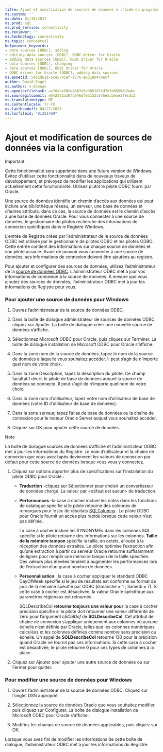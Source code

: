 ```yaml
---
title: Ajout et modification de sources de données à l’aide du programme d’installation | Microsoft Docs
ms.custom: ''
ms.date: 01/19/2017
ms.prod: sql
ms.prod_service: connectivity
ms.reviewer: ''
ms.technology: connectivity
ms.topic: conceptual
helpviewer_keywords:
- data sources [ODBC], adding
- editing data sources [ODBC], ODBC driver for Oracle
- adding data sources [ODBC], ODBC driver for Oracle
- data sources [ODBC], changing
- data sources [ODBC], ODBC driver for Oracle
- ODBC driver for Oracle [ODBC], adding data sources
ms.assetid: 54b2d61d-6ce5-45af-a776-e03180470ecf
author: David-Engel
ms.author: v-daenge
ms.openlocfilehash: ae76abc902e4687e5d9891871d7d5d60598b3abc
ms.sourcegitcommit: e042272a38fb646df05152c676e5cbeae3f9cd13
ms.translationtype: MT
ms.contentlocale: fr-FR
ms.lasthandoff: 04/27/2020
ms.locfileid: "81281409"
---
```

# <a name="adding-and-modifying-data-sources-using-setup"></a>Ajout et modification de sources de données via la configuration
> [!IMPORTANT]  
>  Cette fonctionnalité sera supprimée dans une future version de Windows. Évitez d'utiliser cette fonctionnalité dans de nouveaux travaux de développement, et prévoyez de modifier les applications qui utilisent actuellement cette fonctionnalité. Utilisez plutôt le pilote ODBC fourni par Oracle.  
  
 Une source de données identifie un chemin d’accès aux données qui peut inclure une bibliothèque réseau, un serveur, une base de données et d’autres attributs. dans ce cas, la source de données est le chemin d’accès à une base de données Oracle. Pour vous connecter à une source de données, le gestionnaire de pilotes recherche des informations de connexion spécifiques dans le Registre Windows.  
  
 L’entrée de Registre créée par l’administrateur de la source de données ODBC est utilisée par le gestionnaire de pilotes ODBC et les pilotes ODBC. Cette entrée contient des informations sur chaque source de données et son pilote associé. Avant de pouvoir vous connecter à une source de données, ses informations de connexion doivent être ajoutées au registre.  
  
 Pour ajouter et configurer des sources de données, utilisez l’administrateur de la [source de données ODBC](../../odbc/admin/odbc-data-source-administrator.md). L’administrateur ODBC met à jour vos informations de connexion à la source de données. À mesure que vous ajoutez des sources de données, l’administrateur ODBC met à jour les informations de Registre pour vous.  
  
### <a name="to-add-a-data-source-for-windows"></a>Pour ajouter une source de données pour Windows  
  
1.  Ouvrez l’administrateur de la source de données ODBC.  
  
2.  Dans la boîte de dialogue administrateur de sources de données ODBC, cliquez sur Ajouter. La boîte de dialogue créer une nouvelle source de données s’affiche.  
  
3.  Sélectionnez Microsoft ODBC pour Oracle, puis cliquez sur Terminer. La boîte de dialogue installation de Microsoft ODBC pour Oracle s’affiche.  
  
4.  Dans la zone nom de la source de données, tapez le nom de la source de données à laquelle vous souhaitez accéder. Il peut s’agir de n’importe quel nom de votre choix.  
  
5.  Dans la zone Description, tapez la description du pilote. Ce champ facultatif décrit le pilote de base de données auquel la source de données se connecte. Il peut s’agir de n’importe quel nom de votre choix.  
  
6.  Dans la zone nom d’utilisateur, tapez votre nom d’utilisateur de base de données (votre ID d’utilisateur de base de données).  
  
7.  Dans la zone serveur, tapez l’alias de base de données ou la chaîne de connexion pour le moteur Oracle Server auquel vous souhaitez accéder.  
  
8.  Cliquez sur OK pour ajouter cette source de données.  
  
> [!NOTE]  
>  La boîte de dialogue sources de données s’affiche et l’administrateur ODBC met à jour les informations du Registre. Le nom d’utilisateur et la chaîne de connexion que vous avez tapés deviennent les valeurs de connexion par défaut pour cette source de données lorsque vous vous y connectez.  
  
1.  Cliquez sur options apporter plus de spécifications sur l’installation du pilote ODBC pour Oracle :  
  
    -   **Traduction** -cliquez sur Sélectionner pour choisir un convertisseur de données chargé. La valeur par \<défaut est aucun> de traduction.  
  
    -   **Performances** -la case à cocher inclure les notes dans les fonctions de catalogue spécifie si le pilote retourne des colonnes de remarques pour le jeu de résultats [SQLColumns](../../odbc/microsoft/level-1-api-functions-odbc-driver-for-oracle.md) . Le pilote ODBC pour Oracle fournit un accès plus rapide lorsque cette valeur n’est pas définie.  
  
         La case à cocher inclure les SYNONYMEs dans les colonnes SQL spécifie si le pilote retourne des informations sur les colonnes. **Taille de la mémoire tampon** spécifie la taille, en octets, allouée à la réception des données extraites. Le pilote optimise l’extraction afin qu’une extraction à partir du serveur Oracle retourne suffisamment de lignes pour remplir une mémoire tampon de la taille spécifiée. Des valeurs plus élevées tendent à augmenter les performances lors de l’extraction d’un grand nombre de données.  
  
    -   **Personnalisation** : la case à cocher appliquer le standard ODBC DayOfWeek spécifie si le jeu de résultats est conforme au format de jour de la semaine spécifié par ODBC (dimanche = 1 ; Samedi = 7). Si cette case à cocher est désactivée, la valeur Oracle spécifique aux paramètres régionaux est retournée.  
  
         SQLDescribeCol **retourne toujours une valeur pour** la case à cocher précision spécifie si le pilote doit retourner une valeur différente de zéro pour l’argument *cbColDef* de **SQLDescribeCol**. Cet attribut de chaîne de connexion s’applique uniquement aux colonnes où aucune échelle n’est définie par Oracle, telles que les colonnes numériques calculées et les colonnes définies comme nombre sans précision ou échelle. Un appel de **SQLDescribeCol** retourne 130 pour la précision quand Oracle ne fournit pas ces informations. Si cette case à cocher est désactivée, le pilote retourne 0 pour ces types de colonnes à la place.  
  
2.  Cliquez sur Ajouter pour ajouter une autre source de données ou sur Fermer pour quitter.  
  
### <a name="to-modify-a-data-source-for-windows"></a>Pour modifier une source de données pour Windows  
  
1.  Ouvrez l’administrateur de la source de données ODBC. Cliquez sur l’onglet DSN approprié.  
  
2.  Sélectionnez la source de données Oracle que vous souhaitez modifier, puis cliquez sur Configurer. La boîte de dialogue installation de Microsoft ODBC pour Oracle s’affiche.  
  
3.  Modifiez les champs de source de données applicables, puis cliquez sur OK.  
  
 Lorsque vous avez fini de modifier les informations de cette boîte de dialogue, l’administrateur ODBC met à jour les informations du Registre.
